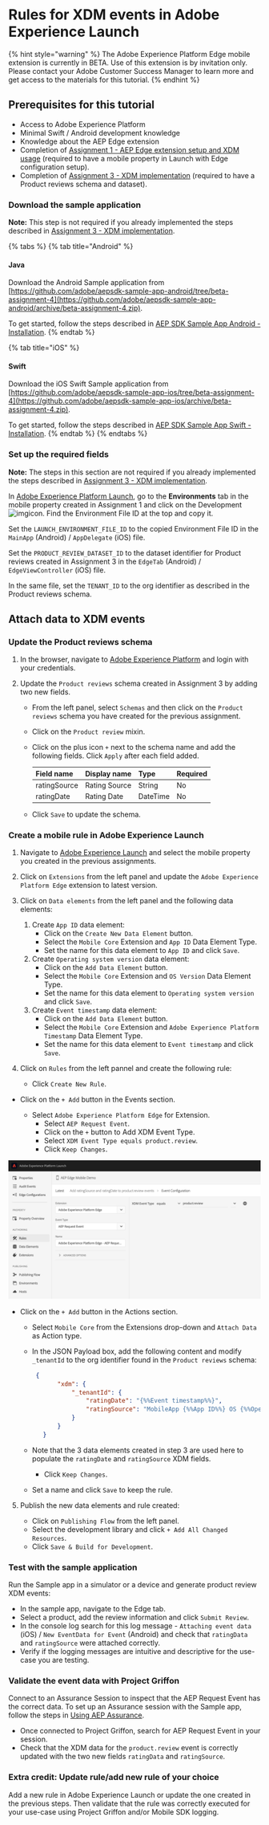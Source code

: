 # Rules for XDM events in Adobe Experience Launch

{% hint style="warning" %}
The Adobe Experience Platform Edge mobile extension is currently in BETA. Use of this extension is by invitation only. Please contact your Adobe Customer Success Manager to learn more and get access to the materials for this tutorial.
{% endhint %}

## Prerequisites for this tutorial

* Access to Adobe Experience Platform
* Minimal Swift / Android development knowledge 
* Knowledge about the AEP Edge extension
* Completion of [Assignment 1 - AEP Edge extension setup and XDM usage](https://aep-sdks.gitbook.io/docs/beta/experience-platform-extension/tutorials/tutorial-1-edge-extension-setup) (required to have a mobile property in Launch with Edge configuration setup).
* Completion of [Assignment 3 - XDM implementation](https://aep-sdks.gitbook.io/docs/beta/experience-platform-extension/tutorials/tutorial-3-xdm-implementation) (required to have a Product reviews schema and dataset).

### Download the sample application

**Note:** This step is not required if you already implemented the steps described in [Assignment 3 - XDM implementation](https://aep-sdks.gitbook.io/docs/beta/experience-platform-extension/tutorials/tutorial-3-xdm-implementation).

{% tabs %}
{% tab title="Android" %}

#### Java

Download the Android Sample application from [https://github.com/adobe/aepsdk-sample-app-android/tree/beta-assignment-4](https://github.com/adobe/aepsdk-sample-app-android/archive/beta-assignment-4.zip).

To get started, follow the steps described in [AEP SDK Sample App Android - Installation](https://github.com/adobe/aepsdk-sample-app-android/tree/beta-assignment-4#installation).
{% endtab %}

{% tab title="iOS" %}

#### Swift

Download the iOS Swift Sample application from [https://github.com/adobe/aepsdk-sample-app-ios/tree/beta-assignment-4](https://github.com/adobe/aepsdk-sample-app-ios/archive/beta-assignment-4.zip).

To get started, follow the steps described in [AEP SDK Sample App Swift - Installation](https://github.com/adobe/aepsdk-sample-app-ios/tree/beta-assignment-4#installation).
{% endtab %}
{% endtabs %}

### Set up the required fields

**Note:** The steps in this section are not required if you already implemented the steps described in [Assignment 3 - XDM implementation](https://aep-sdks.gitbook.io/docs/beta/experience-platform-extension/tutorials/tutorial-3-xdm-implementation).

In [Adobe Experience Platform Launch](https://experience.adobe.com/launch), go to the **Environments** tab in the mobile property created in Assignment 1 and click on the Development![img](https://firebasestorage.googleapis.com/v0/b/gitbook-28427.appspot.com/o/assets%2F-Lf1Mc1caFdNCK_mBwhe%2F-Lf1N06T8hdv0-r5jPPN%2F-Lf1N3-ofPO9fLFT1edw%2Fscreen-shot-2018-10-18-at-11.22.17-am.png?generation=1558039279051937&alt=media)icon. Find the Environment File ID at the top and copy it.

Set the `LAUNCH_ENVIRONMENT_FILE_ID` to the copied Environment File ID in the `MainApp` \(Android\) / `AppDelegate` \(iOS\) file.

Set the `PRODUCT_REVIEW_DATASET_ID` to the dataset identifier for Product reviews created in Assignment 3 in the `EdgeTab` (Android) / `EdgeViewController` (iOS) file.

In the same file, set the `TENANT_ID` to the org identifier as described in the Product reviews schema.

## Attach data to XDM events

### Update the Product reviews schema

1. In the browser, navigate to [Adobe Experience Platform](https://experience.adobe.com/platform) and login with your credentials.

2. Update the `Product reviews` schema created in Assignment 3 by adding two new fields.

   - From the left panel, select `Schemas` and then click on the `Product reviews` schema you have created for the previous assignment.

   - Click on the `Product review` mixin.

   - Click on the plus icon `+` next to the schema name and add the following fields. Click `Apply` after each field added.

     | Field name   | Display name  | Type     | Required |
     | :----------- | :------------ | :------- | -------- |
     | ratingSource | Rating Source | String   | No       |
     | ratingDate   | Rating Date   | DateTime | No       |

   - Click `Save` to update the schema.

### Create a mobile rule in Adobe Experience Launch

1. Navigate to [Adobe Experience Launch](https://experience.adobe.com/launch) and select the mobile property you created in the previous assignments.

2. Click on `Extensions` from the left panel and update the `Adobe Experience Platform Edge` extension to latest version.

3. Click on `Data elements` from the left panel and the following data elements:

   1. Create `App ID` data element:
      - Click on the `Create New Data Element` button.
      - Select the `Mobile Core` Extension and `App ID` Data Element Type.
      - Set the name for this data element to `App ID` and click `Save`.
   2. Create `Operating system version` data element:
      - Click on the `Add Data Element` button.
      - Select the `Mobile Core` Extension and `OS Version` Data Element Type.
      - Set the name for this data element to `Operating system version` and click `Save`.
   3. Create `Event timestamp` data element:
      - Click on the `Add Data Element` button.
      - Select the `Mobile Core` Extension and `Adobe Experience Platform Timestamp` Data Element Type.
      - Set the name for this data element to `Event timestamp` and click `Save`.
   
4. Click on `Rules` from the left pannel and create the following rule:

   - Click `Create New Rule`.
- Click on the `+ Add` button in the Events section.
  
  - Select `Adobe Experience Platform Edge` for Extension.
     - Select `AEP Request Event`.
     - Click on the `+` button to Add XDM Event Type.
     - Select `XDM Event Type equals product.review`.
     - Click `Keep Changes`.
  

![](../../../.gitbook/assets/rule_xdm_event_type.png)

- Click on the `+ Add` button in the Actions section.
  
  - Select `Mobile Core` from the Extensions drop-down and `Attach Data` as Action type.
  
  - In the JSON Payload box, add the following content and modify `_tenantId` to the org identifier found in the `Product reviews` schema:
  
    ```json
     {
           "xdm": {
               "_tenantId": {
                   "ratingDate": "{%%Event timestamp%%}",
                   "ratingSource": "MobileApp {%%App ID%%} OS {%%Operating system version%%}"
               }
           }
       }
    ```
    
  - Note that the 3 data elements created in step 3 are used here to populate the `ratingDate` and `ratingSource` XDM fields.
  
     - Click `Keep Changes`.
     
   - Set a name and click `Save` to keep the rule.
  
5. Publish the new data elements and rule created:

   - Click on `Publishing Flow` from the left panel.
   - Select the development library and click `+ Add All Changed Resources`.
   - Click `Save & Build for Development`.

### Test with the sample application

Run the Sample app in a simulator or a device and generate product review XDM events:

- In the sample app, navigate to the Edge tab.
- Select a product, add the review information and click `Submit Review`.
- In the console log search for this log message - `Attaching event data` (iOS) / `New EventData for Event` (Android) and check that `ratingData` and `ratingSource` were attached correctly. 
- Verify if the logging messages are intuitive and descriptive for the use-case you are testing.

### Validate the event data with Project Griffon

Connect to an Assurance Session to inspect that the AEP Request Event has the correct data. To set up an Assurance session with the Sample app, follow the steps in [Using AEP Assurance](https://aep-sdks.gitbook.io/docs/beta/experience-platform-extension/tutorials/tutorial-1-edge-extension-setup#using-aep-assurance).

- Once connected to Project Griffon, search for AEP Request Event in your session.
- Check that the XDM data for the `product.review` event is correctly updated with the two new fields  `ratingData` and `ratingSource`.

### Extra credit: Update rule/add new rule of your choice

Add a new rule in Adobe Experience Launch or update the one created in the previous steps. Then validate that the rule was correctly executed for your use-case using Project Griffon and/or Mobile SDK logging.